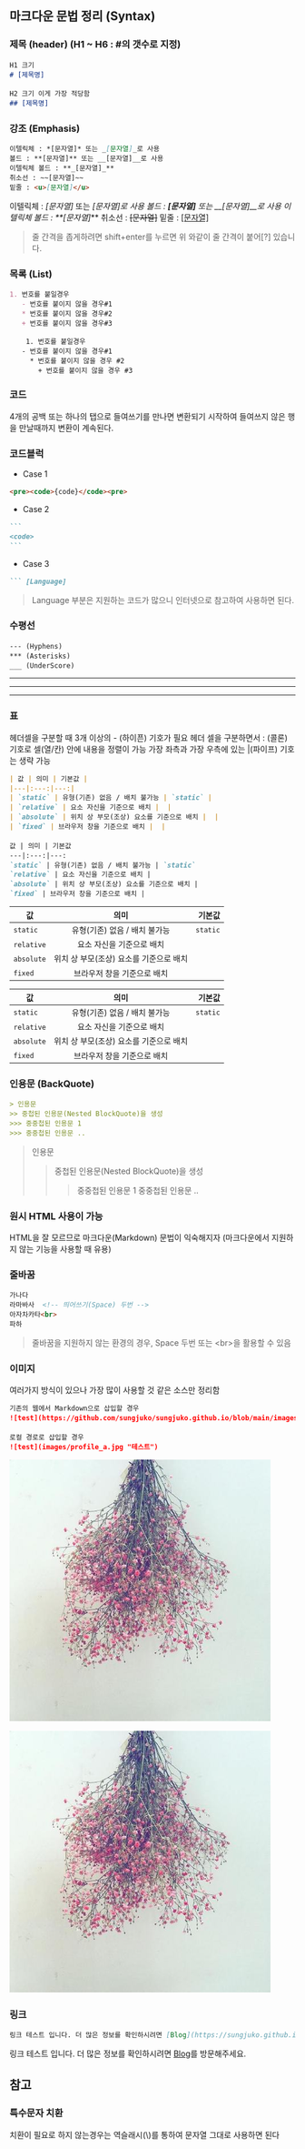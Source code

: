 ## 마크다운 문법 정리  (Syntax)

### 제목 (header) (H1 ~ H6 : #의 갯수로 지정)

```markdown
H1 크기
# [제목명]

H2 크기 이게 가장 적당함
## [제목명]
```

### 강조 (Emphasis)

```markdown
이텔릭체 : *[문자열]* 또는 _[문자열]_로 사용
볼드 : **[문자열]** 또는 __[문자열]__로 사용
이텔릭체 볼드 : **_[문자열]_**
취소선 : ~~[문자열]~~
밑줄 : <u>[문자열]</u>
```

이텔릭체 : *[문자열]* 또는 _[문자열]_로 사용
볼드 : **[문자열]** 또는 __[문자열]__로 사용
이텔릭체 볼드 : **_[문자열]_**
취소선 : ~~[문자열]~~
밑줄 : <u>[문자열]</u>

> 줄 간격을 좁게하려면 shift+enter를 누르면 위 와같이 줄 간격이 붙어[?] 있습니다.

### 목록 (List)

```markdown
1. 번호를 붙일경우
   - 번호를 붙이지 않을 경우#1
   * 번호를 붙이지 않을 경우#2
   + 번호를 붙이지 않을 경우#3
```

  		1. 번호를 붙일경우
  	   - 번호를 붙이지 않을 경우#1
  	     * 번호를 붙이지 않을 경우 #2
  	       + 번호를 붙이지 않을 경우 #3

### 코드

4개의 공백 또는 하나의 탭으로 들여쓰기를 만나면 변환되기 시작하여 들여쓰지 않은 행을 만날때까지 변환이 계속된다.

### 코드블럭

- Case 1

```markdown
<pre><code>{code}</code><pre>
```

- Case 2

~~~markdown
```
<code>
```
~~~

- Case 3

~~~markdown
``` [Language]
~~~

> Language 부분은 지원하는 코드가 많으니 인터넷으로 참고하여 사용하면 된다.

### 수평선

```markdown
--- (Hyphens)
*** (Asterisks)
___ (UnderScore)
```

___

***

***

### 표

헤더셀을 구분할 때 3개 이상의 - (하이픈) 기호가 필요
헤더 셀을 구분하면서 : (콜론) 기호로 셀(열/칸) 안에 내용을 정렬이 가능
가장 좌측과 가장 우측에 있는 |(파이프) 기호는 생략 가능

```markdown
| 값 | 의미 | 기본값 |
|---|:---:|---:|
| `static` | 유형(기존) 없음 / 배치 불가능 | `static` |
| `relative` | 요소 자신을 기준으로 배치 |  |
| `absolute` | 위치 상 부모(조상) 요소를 기준으로 배치 |  |
| `fixed` | 브라우저 창을 기준으로 배치 |  |

값 | 의미 | 기본값
---|:---:|---:
`static` | 유형(기존) 없음 / 배치 불가능 | `static`
`relative` | 요소 자신을 기준으로 배치 |
`absolute` | 위치 상 부모(조상) 요소를 기준으로 배치 |
`fixed` | 브라우저 창을 기준으로 배치 |
```

| 값         |                  의미                   |   기본값 |
| ---------- | :-------------------------------------: | -------: |
| `static`   |      유형(기존) 없음 / 배치 불가능      | `static` |
| `relative` |        요소 자신을 기준으로 배치        |          |
| `absolute` | 위치 상 부모(조상) 요소를 기준으로 배치 |          |
| `fixed`    |       브라우저 창을 기준으로 배치       |          |

| 값         |                  의미                   |   기본값 |
| ---------- | :-------------------------------------: | -------: |
| `static`   |      유형(기존) 없음 / 배치 불가능      | `static` |
| `relative` |        요소 자신을 기준으로 배치        |          |
| `absolute` | 위치 상 부모(조상) 요소를 기준으로 배치 |          |
| `fixed`    |       브라우저 창을 기준으로 배치       |          |

### 인용문 (BackQuote)

```markdown
> 인용문
>> 중첩된 인용문(Nested BlockQuote)을 생성
>>> 중중첩된 인용문 1
>>> 중중첩된 인용문 ..
```

> 인용문
>
> > 중첩된 인용문(Nested BlockQuote)을 생성
> >
> > > 중중첩된 인용문 1
> > > 중중첩된 인용문 ..

### 원시 HTML 사용이 가능

HTML을 잘 모르므로 마크다운(Markdown) 문법이 익숙해지자 (마크다운에서 지원하지 않는 기능을 사용할 때 유용)

### 줄바꿈

```markdown
가나다
라마바사  <!-- 띄어쓰기(Space) 두번 -->
아자차카타<br>
파하
```

> 줄바꿈을 지원하지 않는 환경의 경우, Space 두번 또는 \<br\>을 활용할 수 있음

### 이미지

여러가지 방식이 있으나 가장 많이 사용할 것 같은 소스만 정리함

```markdown
기존의 웹에서 Markdown으로 삽입할 경우
![test](https://github.com/sungjuko/sungjuko.github.io/blob/main/images/profile_a.jpg?raw=true "테스트")

로컬 경로로 삽입할 경우
![test](images/profile_a.jpg "테스트")
```

![test](https://github.com/sungjuko/sungjuko.github.io/blob/main/images/profile_a.jpg?raw=true "테스트")

![test](images/profile_a.jpg "테스트")

### 링크

```markdown
링크 테스트 입니다. 더 많은 정보를 확인하시려면 [Blog](https://sungjuko.github.io)를 방문해주세요
```

링크 테스트 입니다. 더 많은 정보를 확인하시려면 [Blog](https://sungjuko.github.io)를 방문해주세요.



## 참고

### 특수문자 치환

치환이 필요로 하지 않는경우는 역슬래시(\\\)를 통하여 문자열 그대로 사용하면 된다
